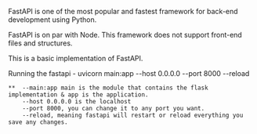 FastAPI is one of the most popular and fastest framework for back-end development using Python.

FastAPI is on par with Node. This framework does not support front-end files and structures.

This is a basic implementation of FastAPI.

Running the fastapi
    - uvicorn main:app --host 0.0.0.0 --port 8000 --reload

    **  --main:app main is the module that contains the flask implementation & app is the application.
        --host 0.0.0.0 is the localhost
        --port 8000, you can change it to any port you want.
        --reload, meaning fastapi will restart or reload everything you save any changes.
